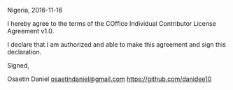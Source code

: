 Nigeria, 2016-11-16

I hereby agree to the terms of the COffice Individual Contributor License Agreement v1.0.

I declare that I am authorized and able to make this agreement and sign this declaration.

Signed,

Osaetin Daniel osaetindaniel@gmail.com https://github.com/danidee10
